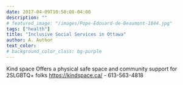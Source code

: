 ```yaml
---
date: 2017-04-09T10:58:08-04:00
description: ""
# featured_image: "/images/Pope-Edouard-de-Beaumont-1844.jpg"
tags: ["health"]
title: "Inclusive Social Services in Ottawa"
author: A. Author
text_color:
# background_color_class: bg-purple
---
```


Kind space
Offers a physical safe space and community support for 2SLGBTQ+ folks 
https://kindspace.ca/ - 613-563-4818

